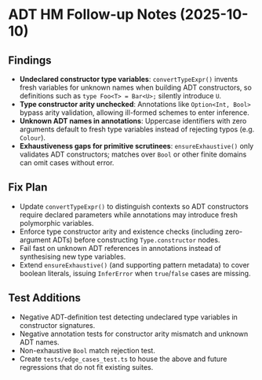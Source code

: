 # ADT HM Follow-up Notes (2025-10-10)

## Findings
- **Undeclared constructor type variables**: `convertTypeExpr()` invents fresh variables for unknown names when building ADT constructors, so definitions such as `type Foo<T> = Bar<U>;` silently introduce `U`.
- **Type constructor arity unchecked**: Annotations like `Option<Int, Bool>` bypass arity validation, allowing ill-formed schemes to enter inference.
- **Unknown ADT names in annotations**: Uppercase identifiers with zero arguments default to fresh type variables instead of rejecting typos (e.g. `Colour`).
- **Exhaustiveness gaps for primitive scrutinees**: `ensureExhaustive()` only validates ADT constructors; matches over `Bool` or other finite domains can omit cases without error.

## Fix Plan
- Update `convertTypeExpr()` to distinguish contexts so ADT constructors require declared parameters while annotations may introduce fresh polymorphic variables.
- Enforce type constructor arity and existence checks (including zero-argument ADTs) before constructing `Type.constructor` nodes.
- Fail fast on unknown ADT references in annotations instead of synthesising new type variables.
- Extend `ensureExhaustive()` (and supporting pattern metadata) to cover boolean literals, issuing `InferError` when `true`/`false` cases are missing.

## Test Additions
- Negative ADT-definition test detecting undeclared type variables in constructor signatures.
- Negative annotation tests for constructor arity mismatch and unknown ADT names.
- Non-exhaustive `Bool` match rejection test.
- Create `tests/edge_cases_test.ts` to house the above and future regressions that do not fit existing suites.
